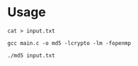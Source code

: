 # Usage
```cat > input.txt```

```gcc main.c -o md5 -lcrypto -lm -fopenmp```

```./md5 input.txt```
